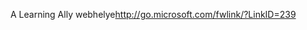 <Token xmlns:xlink="http://www.w3.org/1999/xlink"><externalLink xmlns="http://ddue.schemas.microsoft.com/authoring/2003/5"><linkText>A Learning Ally webhelye</linkText><linkUri>http://go.microsoft.com/fwlink/?LinkID=239</linkUri></externalLink></Token>

<!--HONumber=Jun16_HO4-->


